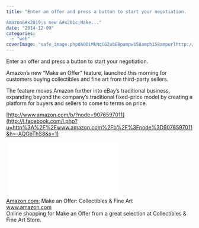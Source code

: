 ```yaml
---
title: "Enter an offer and press a button to start your negotiation.

Amazon&#x2019;s new &#x201c;Make..."
date: "2014-12-09"
categories: 
  - "web"
coverImage: "safe_image.phpdAQDiMkNqCGZubEBpampw158amph158ampurlhttp://ecx.images-amazon.com/images/I/41%2BGEbQkW7L._SL190_SY246_CR0,0,190,246_.jpg"
---
```


Enter an offer and press a button to start your negotiation.  
  
Amazon’s new “Make an Offer” feature, launched this morning for customers buying collectibles and fine art from third-party sellers.  
  
The feature moves Amazon further into eBay’s traditional business, expanding beyond the company’s traditional fixed-price model by creating a platform for buyers and sellers to come to terms on price.  
  
[http://www.amazon.com/b/?node=9076597011](http://l.facebook.com/l.php?u=http%3A%2F%2Fwww.amazon.com%2Fb%2F%3Fnode%3D9076597011&h=-AQGbThS8&s=1)  
  
[![](images/safe_image.php?d=AQDiMkNqCGZubEBp&w=158&h=158&url=http%3A%2F%2Fecx.images-amazon.com%2Fimages%2FI%2F41%252BGEbQkW7L._SL190_SY246_CR0%2C0%2C190%2C246_.jpg)](http://l.facebook.com/l.php?u=http%3A%2F%2Fwww.amazon.com%2Fb%2F%3Fnode%3D9076597011&h=oAQGsFQ0B&s=1)  
[](http://l.facebook.com/l.php?u=http%3A%2F%2Fwww.amazon.com%2Fb%2F%3Fnode%3D9076597011%26fb_ref%3DDefault%26fb_source%3Dmessage&h=RAQHXSP0_&s=1)[Amazon.com:](http://l.facebook.com/l.php?u=http%3A%2F%2FAmazon.com%2F&h=7AQHqLid2&s=1) Make an Offer: Collectibles & Fine Art  
www.amazon.com  
Online shopping for Make an Offer from a great selection at Collectibles & Fine Art Store.
